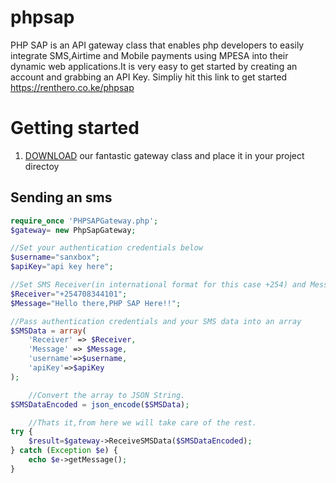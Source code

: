 # phpsap
PHP SAP is an API gateway class that enables php developers to easily integrate SMS,Airtime and Mobile payments using MPESA into their dynamic web applications.It is very easy to get started by creating an account and grabbing an API Key.
Simpliy hit this link to get started https://renthero.co.ke/phpsap
# Getting started
1. [DOWNLOAD](https://www.google.com) our fantastic gateway class and place it in your project directoy
## Sending an sms
```php
require_once 'PHPSAPGateway.php';
$gateway= new PhpSapGateway;

//Set your authentication credentials below
$username="sanxbox";
$apiKey="api key here";

//Set SMS Receiver(in international format for this case +254) and Message below
$Receiver="+254708344101";
$Message="Hello there,PHP SAP Here!!";

//Pass authentication credentials and your SMS data into an array
$SMSData = array(
	'Receiver' => $Receiver,
	'Message' => $Message,
	'username'=>$username,
	'apiKey'=>$apiKey
);

	//Convert the array to JSON String.
$SMSDataEncoded = json_encode($SMSData);

	//Thats it,from here we will take care of the rest.
try {
	$result=$gateway->ReceiveSMSData($SMSDataEncoded);
} catch (Exception $e) {
	echo $e->getMessage();
}
```
